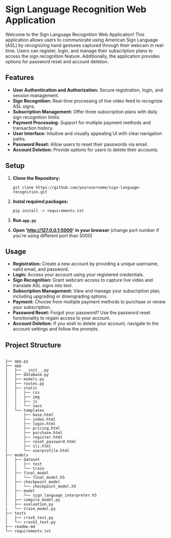 # **Sign Language Recognition Web Application**

Welcome to the Sign Language Recognition Web Application! This application allows users to communicate using American Sign Language (ASL) by recognizing hand gestures captured through their webcam in real-time. Users can register, login, and manage their subscription plans to access the sign recognition feature. Additionally, the application provides options for password reset and account deletion.

## **Features**
- **User Authentication and Authorization:** Secure registration, login, and session management.
- **Sign Recognition:** Real-time processing of live video feed to recognize ASL signs.
- **Subscription Management:** Offer three subscription plans with daily sign recognition limits.
- **Payment Processing:** Support for multiple payment methods and transaction history.
- **User Interface:** Intuitive and visually appealing UI with clear navigation paths.
- **Password Reset:** Allow users to reset their passwords via email.
- **Account Deletion:** Provide options for users to delete their accounts.

## **Setup**
1. **Clone the Repository:**
    ```
    git clone https://github.com/yourusername/sign-language-recognition.git
    ```

2. **Instal required packages:**
    ```
    pip install -r requirements.txt
    ```
    
2. **Run `app.py`**

3. **Open 'http://127.0.0.1:5000' in your browser**
    (change port number if you're using different port than 5000)

## **Usage**
- **Registration:** Create a new account by providing a unique username, valid email, and password.
- **Login:** Access your account using your registered credentials.
- **Sign Recognition:** Grant webcam access to capture live video and translate ASL signs into text.
- **Subscription Management:** View and manage your subscription plan, including upgrading or downgrading options.
- **Payment:** Choose from multiple payment methods to purchase or renew your subscription.
- **Password Reset:** Forgot your password? Use the password reset functionality to regain access to your account.
- **Account Deletion:** If you wish to delete your account, navigate to the account settings and follow the prompts.


## **Project Structure**

```

├── app.py
├── app
│   ├── __init__.py
│   ├── database.py
│   ├── models.py
│   ├── routes.py
│   ├── static
│   │   ├── css
│   │   ├── img
│   │   ├── js
│   │   └── sass
│   └── templates
│       ├── base.html
│       ├── index.html
│       ├── login.html
│       ├── pricing.html
│       ├── purchase.html
│       ├── register.html
│       ├── reset_password.html
│       ├── sli.html
│       └── userprofile.html
├── models
│   ├── dataset
│   │   ├── test
│   │   └── train
│   ├── final_model
│   │   └── final_model.h5
│   ├── checkpoint_model
│   │   └── checkpoint_model.h5
│   ├── model
│   │   └── sign_language_interpreter.h5
│   ├── compile_model.py 
|   ├── evaluation.py
|   └── train_model.py
├── tests
│   ├── crash_test.py
│   └── crash1_test.py
├── readme.md
└── requirements.txt
```
